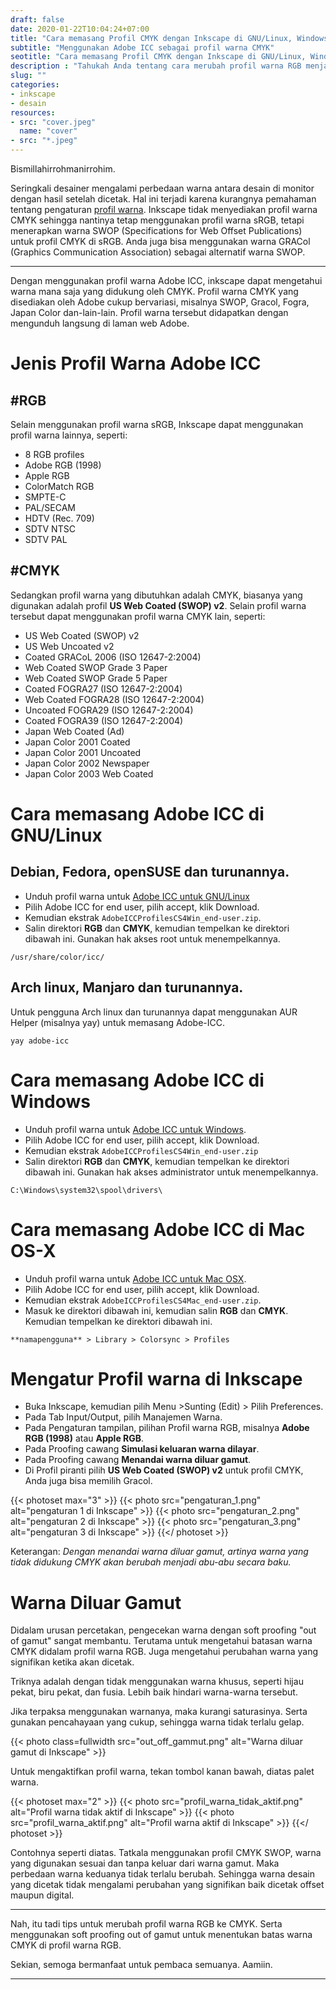 ```yaml
---
draft: false
date: 2020-01-22T10:04:24+07:00
title: "Cara memasang Profil CMYK dengan Inkscape di GNU/Linux, Windows dan Mac OS-X"
subtitle: "Menggunakan Adobe ICC sebagai profil warna CMYK"
seotitle: "Cara memasang Profil CMYK dengan Inkscape di GNU/Linux, Windows dan Mac OS-X"
description : "Tahukah Anda tentang cara merubah profil warna RGB menjadi CMYK dengan Inkscape? cara ini penting untuk menyelaraskan tampilan monitor, sehingga tidak terjadi perbedaan hasil warna di percetakan offset maupun digital."
slug: ""
categories:
- inkscape
- desain
resources:
- src: "cover.jpeg"
  name: "cover"
- src: "*.jpeg"
---
```


Bismillahirrohmanirrohim.

Seringkali desainer mengalami perbedaan warna antara desain di monitor dengan hasil setelah dicetak. Hal ini terjadi karena kurangnya pemahaman tentang pengaturan [profil warna](https://en.wikipedia.org/wiki/ICC_profile). Inkscape tidak menyediakan profil warna CMYK sehingga nantinya tetap menggunakan profil warna sRGB, tetapi menerapkan warna SWOP (Specifications for Web Offset Publications) untuk profil CMYK di sRGB. Anda juga bisa menggunakan warna GRACol (Graphics Communication Association) sebagai alternatif warna SWOP.

***

Dengan menggunakan profil warna Adobe ICC, inkscape dapat mengetahui warna mana saja yang didukung oleh CMYK. Profil warna CMYK yang disediakan oleh Adobe cukup bervariasi, misalnya SWOP, Gracol, Fogra, Japan Color dan-lain-lain. Profil warna tersebut didapatkan dengan mengunduh langsung di laman web Adobe.

# Jenis Profil Warna Adobe ICC

## #RGB

Selain menggunakan profil warna sRGB, Inkscape dapat menggunakan profil warna lainnya, seperti:

* 8 RGB profiles
* Adobe RGB (1998)
* Apple RGB
* ColorMatch RGB
* SMPTE-C
* PAL/SECAM
* HDTV (Rec. 709)
* SDTV NTSC
* SDTV PAL

## #CMYK

Sedangkan profil warna yang dibutuhkan adalah CMYK, biasanya yang digunakan adalah profil **US Web Coated (SWOP) v2**. Selain profil warna tersebut dapat menggunakan profil warna CMYK lain, seperti:

* US Web Coated (SWOP) v2
* US Web Uncoated v2
* Coated GRACoL 2006 (ISO 12647-2:2004)
* Web Coated SWOP Grade 3 Paper
* Web Coated SWOP Grade 5 Paper
* Coated FOGRA27 (ISO 12647-2:2004)
* Web Coated FOGRA28 (ISO 12647-2:2004)
* Uncoated FOGRA29 (ISO 12647-2:2004)
* Coated FOGRA39 (ISO 12647-2:2004)
* Japan Web Coated (Ad)
* Japan Color 2001 Coated
* Japan Color 2001 Uncoated
* Japan Color 2002 Newspaper
* Japan Color 2003 Web Coated

# Cara memasang Adobe ICC di GNU/Linux

## Debian, Fedora, openSUSE dan turunannya.

* Unduh profil warna untuk [Adobe ICC untuk GNU/Linux](https://www.adobe.com/support/downloads/iccprofiles/iccprofiles_win.html)
* Pilih Adobe ICC for end user, pilih accept, klik Download.
* Kemudian ekstrak `AdobeICCProfilesCS4Win_end-user.zip`.
* Salin direktori **RGB** dan **CMYK**, kemudian tempelkan ke direktori dibawah ini. Gunakan hak akses root untuk menempelkannya.
```
/usr/share/color/icc/
```

## Arch linux, Manjaro dan turunannya.

Untuk pengguna Arch linux dan turunannya dapat menggunakan AUR Helper (misalnya yay) untuk memasang Adobe-ICC.

```
yay adobe-icc
```

# Cara memasang Adobe ICC di Windows

* Unduh profil warna untuk [Adobe ICC untuk Windows](https://www.adobe.com/support/downloads/iccprofiles/iccprofiles_win.html).
* Pilih Adobe ICC for end user, pilih accept, klik Download.
* Kemudian ekstrak `AdobeICCProfilesCS4Win_end-user.zip`
* Salin direktori **RGB** dan **CMYK**, kemudian tempelkan ke direktori dibawah ini. Gunakan hak akses administrator untuk menempelkannya.
```
C:\Windows\system32\spool\drivers\
```

# Cara memasang Adobe ICC di Mac OS-X

* Unduh profil warna untuk [Adobe ICC untuk Mac OSX](https://www.adobe.com/support/downloads/iccprofiles/iccprofiles_mac.html).
* Pilih Adobe ICC for end user, pilih accept, klik Download.
* Kemudian ekstrak `AdobeICCProfilesCS4Mac_end-user.zip`.
* Masuk ke direktori dibawah ini, kemudian salin **RGB** dan **CMYK**. Kemudian tempelkan ke direktori dibawah ini.
```
**namapengguna** > Library > Colorsync > Profiles
```

# Mengatur Profil warna di Inkscape

* Buka Inkscape, kemudian pilih Menu >Sunting (Edit) > Pilih Preferences.
* Pada Tab Input/Output, pilih Manajemen Warna.
* Pada Pengaturan tampilan, pilihan Profil warna RGB, misalnya **Adobe RGB (1998)** atau **Apple RGB**.
* Pada Proofing cawang **Simulasi keluaran warna dilayar**.
* Pada Proofing cawang **Menandai warna diluar gamut**.
* Di Profil piranti pilih **US Web Coated (SWOP) v2** untuk profil CMYK, Anda juga bisa memilih Gracol.

{{< photoset max="3" >}}
  {{< photo src="pengaturan_1.png" alt="pengaturan 1 di Inkscape" >}}
  {{< photo src="pengaturan_2.png" alt="pengaturan 2 di Inkscape" >}}
  {{< photo src="pengaturan_3.png" alt="pengaturan 3 di Inkscape" >}}
{{</ photoset >}}

Keterangan:
_Dengan menandai warna diluar gamut, artinya warna yang tidak didukung CMYK akan berubah menjadi abu-abu secara baku._

# Warna Diluar Gamut

Didalam urusan percetakan, pengecekan warna dengan soft proofing "out of gamut" sangat membantu. Terutama untuk mengetahui batasan warna CMYK didalam profil warna RGB. Juga mengetahui perubahan warna yang signifikan ketika akan dicetak.

Triknya adalah dengan tidak menggunakan warna khusus, seperti hijau pekat, biru pekat, dan fusia. Lebih baik hindari warna-warna tersebut.

Jika terpaksa menggunakan warnanya, maka kurangi saturasinya. Serta gunakan pencahayaan yang cukup, sehingga warna tidak terlalu gelap.

{{< photo class=fullwidth src="out_off_gammut.png" alt="Warna diluar gamut di Inkscape" >}}

Untuk mengaktifkan profil warna, tekan tombol kanan bawah, diatas palet warna.

{{< photoset max="2" >}}
  {{< photo src="profil_warna_tidak_aktif.png" alt="Profil warna tidak aktif di Inkscape" >}}
  {{< photo src="profil_warna_aktif.png" alt="Profil warna aktif di Inkscape" >}}
{{</ photoset >}}

Contohnya seperti diatas. Tatkala menggunakan profil CMYK SWOP, warna yang digunakan sesuai dan tanpa keluar dari warna gamut. Maka perbedaan warna keduanya tidak terlalu berubah. Sehingga warna desain yang dicetak tidak mengalami perubahan yang signifikan baik dicetak offset maupun digital.

***

Nah, itu tadi tips untuk merubah profil warna RGB ke CMYK. Serta menggunakan soft proofing out of gamut untuk menentukan batas warna CMYK di profil warna RGB.

Sekian, semoga bermanfaat untuk pembaca semuanya. Aamiin.

***
